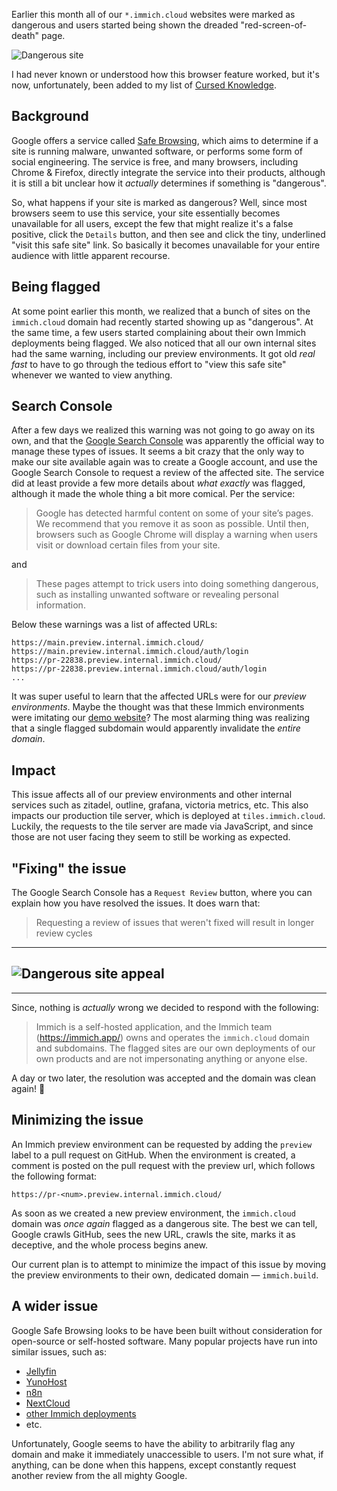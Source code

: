 <script lang="ts">
  import { Posts } from '$lib';
  import BlogPage from '$lib/components/BlogPage.svelte';
  import BlogFaqs from '$lib/components/BlogFaqs.svelte';
  import { Button, Code, Constants, Link, Text } from '@immich/ui';
  import { mdiOpenInNew } from '@mdi/js';
  import dangerousSite from '$lib/assets/img/dangerous-site.webp';
  import dangerousSiteAppeal from '$lib/assets/img/dangerous-site-appeal.webp';
</script>

<BlogPage post={Posts.GoogleFlagsImmich}>

Earlier this month all of our `*.immich.cloud` websites were marked as dangerous and users started being shown the dreaded "red-screen-of-death" page.

<img src={dangerousSite} alt="Dangerous site" class='rounded-lg mb-4'>

I had never known or understood how this browser feature worked, but it's now, unfortunately, been added to my list of [Cursed Knowledge](/cursed-knowledge).

## Background

Google offers a service called [Safe Browsing](https://safebrowsing.google.com/), which aims to determine if a site is running malware, unwanted software, or performs some form of social engineering. The service is free, and many browsers, including Chrome & Firefox, directly integrate the service into their products, although it is still a bit unclear how it _actually_ determines if something is "dangerous".

So, what happens if your site is marked as dangerous? Well, since most browsers seem to use this service, your site essentially becomes unavailable for all users, except the few that might realize it's a false positive, click the `Details` button, and then see and click the tiny, underlined "visit this safe site" link. So basically it becomes unavailable for your entire audience with little apparent recourse.

## Being flagged

At some point earlier this month, we realized that a bunch of sites on the `immich.cloud` domain had recently started showing up as "dangerous". At the same time, a few users started complaining about their own Immich deployments being flagged. We also noticed that all our own internal sites had the same warning, including our preview environments. It got old _real fast_ to have to go through the tedious effort to "view this safe site" whenever we wanted to view anything.

## Search Console

After a few days we realized this warning was not going to go away on its own, and that the [Google Search Console](https://search.google.com/search-console/about) was apparently the official way to manage these types of issues. It seems a bit crazy that the only way to make our site available again was to create a Google account, and use the Google Search Console to request a review of the affected site. The service did at least provide a few more details about _what exactly_ was flagged, although it made the whole thing a bit more comical. Per the service:

> Google has detected harmful content on some of your site’s pages. We recommend that you remove it as soon as possible. Until then, browsers such as Google Chrome will display a warning when users visit or download certain files from your site.

and

> These pages attempt to trick users into doing something dangerous, such as installing unwanted software or revealing personal information.

Below these warnings was a list of affected URLs:

```
https://main.preview.internal.immich.cloud/
https://main.preview.internal.immich.cloud/auth/login
https://pr-22838.preview.internal.immich.cloud/
https://pr-22838.preview.internal.immich.cloud/auth/login
...
```

It was super useful to learn that the affected URLs were for our _preview environments_. Maybe the thought was that these Immich environments were imitating our [demo website](https://demo.immich.app/)? The most alarming thing was realizing that a single flagged subdomain would apparently invalidate the _entire domain_.

## Impact

This issue affects all of our preview environments and other internal services such as zitadel, outline, grafana, victoria metrics, etc. This also impacts our production tile server, which is deployed at `tiles.immich.cloud`. Luckily, the requests to the tile server are made via JavaScript, and since those are not user facing they seem to still be working as expected.

## "Fixing" the issue

The Google Search Console has a `Request Review` button, where you can explain how you have resolved the issues. It does warn that:

> Requesting a review of issues that weren't fixed will result in longer review cycles

---

## <img src={dangerousSiteAppeal} alt="Dangerous site appeal" class='rounded-lg my-4'>

---

Since, nothing is _actually_ wrong we decided to respond with the following:

> Immich is a self-hosted application, and the Immich team (https://immich.app/) owns and operates the `immich.cloud` domain and subdomains. The flagged sites are our own deployments of our own products and are not impersonating anything or anyone else.

A day or two later, the resolution was accepted and the domain was clean again! 🎉

## Minimizing the issue

An Immich preview environment can be requested by adding the `preview` label to a pull request on GitHub. When the environment is created, a comment is posted on the pull request with the preview url, which follows the following format:

```
https://pr-<num>.preview.internal.immich.cloud/
```

As soon as we created a new preview environment, the `immich.cloud` domain was _once again_ flagged as a dangerous site. The best we can tell, Google crawls GitHub, sees the new URL, crawls the site, marks it as deceptive, and the whole process begins anew.

Our current plan is to attempt to minimize the impact of this issue by moving the preview environments to their own, dedicated domain &mdash; `immich.build`.

## A wider issue

Google Safe Browsing looks to be have been built without consideration for open-source or self-hosted software. Many popular projects have run into similar issues, such as:

- [Jellyfin](https://github.com/jellyfin/jellyfin-web/issues/4076)
- [YunoHost](https://forum.yunohost.org/t/google-flags-my-sites-as-dangerous-deceptive-site-ahead/20361)
- [n8n](https://community.n8n.io/t/deceptive-site-ahead-urgent/24152)
- [NextCloud](https://www.reddit.com/r/NextCloud/comments/w3x0fs/google_marked_my_nextcloud_app_as_a_dangerous/)
- [other Immich deployments](https://www.reddit.com/r/immich/comments/1ne5jbq/google_has_blocked_my_domain_due_to_immich/)
- etc.

Unfortunately, Google seems to have the ability to arbitrarily flag any domain and make it immediately unaccessible to users. I'm not sure what, if anything, can be done when this happens, except constantly request another review from the all mighty Google.

</BlogPage>
